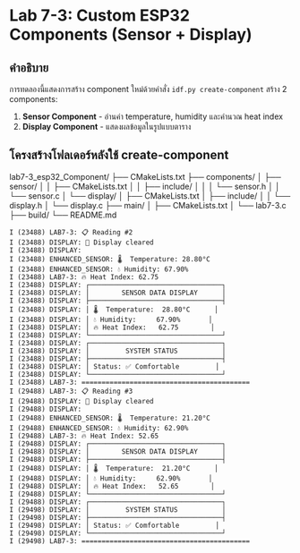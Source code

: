 # Lab 7-3: Custom ESP32 Components (Sensor + Display)

## คำอธิบาย
การทดลองนี้แสดงการสร้าง component ใหม่ด้วยคำสั่ง `idf.py create-component`
สร้าง 2 components:
1. **Sensor Component** - อ่านค่า temperature, humidity และคำนวณ heat index
2. **Display Component** - แสดงผลข้อมูลในรูปแบบตาราง

## โครงสร้างโฟลเดอร์หลังใช้ create-component
lab7-3_esp32_Component/
├── CMakeLists.txt
├── components/
│   ├── sensor/
│   │   ├── CMakeLists.txt
│   │   ├── include/
│   │   │   └── sensor.h
│   │   └── sensor.c
│   └── display/
│       ├── CMakeLists.txt
│       ├── include/
│       │   └── display.h
│       └── display.c
├── main/
│   ├── CMakeLists.txt
│   └── lab7-3.c
├── build/
└── README.md

~~~
I (23488) LAB7-3: 📋 Reading #2
I (23488) DISPLAY: 🧹 Display cleared
I (23488) DISPLAY: 
I (23488) ENHANCED_SENSOR: 🌡️  Temperature: 28.80°C
I (23488) ENHANCED_SENSOR: 💧 Humidity: 67.90%
I (23488) LAB7-3: 🔥 Heat Index: 62.75
I (23488) DISPLAY: ┌─────────────────────────────────┐
I (23488) DISPLAY: │        SENSOR DATA DISPLAY      │
I (23488) DISPLAY: ├─────────────────────────────────┤
I (23488) DISPLAY: │ 🌡️  Temperature:  28.80°C      │
I (23488) DISPLAY: │ 💧 Humidity:     67.90%       │
I (23488) DISPLAY: │ 🔥 Heat Index:   62.75        │
I (23488) DISPLAY: └─────────────────────────────────┘
I (23488) DISPLAY: ┌─────────────────────────────────┐
I (23488) DISPLAY: │         SYSTEM STATUS           │
I (23488) DISPLAY: ├─────────────────────────────────┤
I (23488) DISPLAY: │ Status: ✅ Comfortable         │
I (23488) DISPLAY: └─────────────────────────────────┘
I (23488) LAB7-3: ==========================================
I (29488) LAB7-3: 📋 Reading #3
I (29488) DISPLAY: 🧹 Display cleared
I (29488) DISPLAY: 
I (29488) ENHANCED_SENSOR: 🌡️  Temperature: 21.20°C
I (29488) ENHANCED_SENSOR: 💧 Humidity: 62.90%
I (29488) LAB7-3: 🔥 Heat Index: 52.65
I (29488) DISPLAY: ┌─────────────────────────────────┐
I (29488) DISPLAY: │        SENSOR DATA DISPLAY      │
I (29488) DISPLAY: ├─────────────────────────────────┤
I (29488) DISPLAY: │ 🌡️  Temperature:  21.20°C      │
I (29488) DISPLAY: │ 💧 Humidity:     62.90%       │
I (29488) DISPLAY: │ 🔥 Heat Index:   52.65        │
I (29488) DISPLAY: └─────────────────────────────────┘
I (29488) DISPLAY: ┌─────────────────────────────────┐
I (29498) DISPLAY: │         SYSTEM STATUS           │
I (29498) DISPLAY: ├─────────────────────────────────┤
I (29498) DISPLAY: │ Status: ✅ Comfortable         │
I (29498) DISPLAY: └─────────────────────────────────┘
I (29498) LAB7-3: ==========================================
~~~